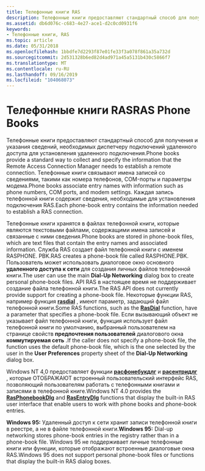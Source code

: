 ```yaml
---
title: Телефонные книги RAS
description: Телефонные книги предоставляют стандартный способ для получения и указания сведений, необходимых диспетчеру подключений удаленного доступа для установления удаленного подключения.
ms.assetid: db6d076c-c683-4e27-ace1-d2c0cd0931f6
keywords:
- Телефонные книги, RAS
ms.topic: article
ms.date: 05/31/2018
ms.openlocfilehash: 1bbdfe7d2293f87e01fe33f3a078f861a35a732d
ms.sourcegitcommit: 2d531328b6ed82d4ad971a45a5131b430c5866f7
ms.translationtype: MT
ms.contentlocale: ru-RU
ms.lasthandoff: 09/16/2019
ms.locfileid: "104068073"
---
```

# <a name="ras-phone-books"></a><span data-ttu-id="10291-104">Телефонные книги RAS</span><span class="sxs-lookup"><span data-stu-id="10291-104">RAS Phone Books</span></span>

<span data-ttu-id="10291-105">Телефонные книги предоставляют стандартный способ для получения и указания сведений, необходимых диспетчеру подключений удаленного доступа для установления удаленного подключения.</span><span class="sxs-lookup"><span data-stu-id="10291-105">Phone books provide a standard way to collect and specify the information that the Remote Access Connection Manager needs to establish a remote connection.</span></span> <span data-ttu-id="10291-106">Телефонные книги связывают имена записей со сведениями, такими как номера телефонов, COM-порты и параметры модема.</span><span class="sxs-lookup"><span data-stu-id="10291-106">Phone books associate entry names with information such as phone numbers, COM ports, and modem settings.</span></span> <span data-ttu-id="10291-107">Каждая запись телефонной книги содержит сведения, необходимые для установления подключения RAS.</span><span class="sxs-lookup"><span data-stu-id="10291-107">Each phone-book entry contains the information needed to establish a RAS connection.</span></span>

<span data-ttu-id="10291-108">Телефонные книги хранятся в файлах телефонной книги, которые являются текстовыми файлами, содержащими имена записей и связанные с ними сведения.</span><span class="sxs-lookup"><span data-stu-id="10291-108">Phone books are stored in phone-book files, which are text files that contain the entry names and associated information.</span></span> <span data-ttu-id="10291-109">Служба RAS создает файл телефонной книги с именем RASPHONE. PBK.</span><span class="sxs-lookup"><span data-stu-id="10291-109">RAS creates a phone-book file called RASPHONE.PBK.</span></span> <span data-ttu-id="10291-110">Пользователь может использовать диалоговое окно основного **удаленного доступа к сети** для создания личных файлов телефонной книги.</span><span class="sxs-lookup"><span data-stu-id="10291-110">The user can use the main **Dial-Up Networking** dialog box to create personal phone-book files.</span></span> <span data-ttu-id="10291-111">API RAS в настоящее время не поддерживает создание файла телефонной книги.</span><span class="sxs-lookup"><span data-stu-id="10291-111">The RAS API does not currently provide support for creating a phone-book file.</span></span> <span data-ttu-id="10291-112">Некоторые функции RAS, например функция [**rasdial**](/windows/desktop/api/Ras/nf-ras-rasdiala) , имеют параметр, задающий файл телефонной книги.</span><span class="sxs-lookup"><span data-stu-id="10291-112">Some RAS functions, such as the [**RasDial**](/windows/desktop/api/Ras/nf-ras-rasdiala) function, have a parameter that specifies a phone-book file.</span></span> <span data-ttu-id="10291-113">Если вызывающий объект не указывает файл телефонной книги, функция использует файл телефонной книги по умолчанию, выбранный пользователем на странице свойств **предпочтения пользователей** диалогового окна **коммутируемая сеть** .</span><span class="sxs-lookup"><span data-stu-id="10291-113">If the caller does not specify a phone-book file, the function uses the default phone-book file, which is the one selected by the user in the **User Preferences** property sheet of the **Dial-Up Networking** dialog box.</span></span>

<span data-ttu-id="10291-114">Windows NT 4,0 предоставляет функции [**расфонебукдлг**](/windows/desktop/api/Rasdlg/nf-rasdlg-rasphonebookdlga) и [**расентридлг**](/windows/desktop/api/Rasdlg/nf-rasdlg-rasentrydlga) , которые ОТОБРАЖАЮТ встроенный пользовательский интерфейс RAS, позволяющий пользователям работать с телефонными книгами и записями в телефонной книге.</span><span class="sxs-lookup"><span data-stu-id="10291-114">Windows NT 4.0 provides the [**RasPhonebookDlg**](/windows/desktop/api/Rasdlg/nf-rasdlg-rasphonebookdlga) and [**RasEntryDlg**](/windows/desktop/api/Rasdlg/nf-rasdlg-rasentrydlga) functions that display the built-in RAS user interface that enable users to work with phone books and phone-book entries.</span></span>

<span data-ttu-id="10291-115">**Windows 95:** Удаленный доступ к сети хранит записи телефонной книги в реестре, а не в файле телефонной книги.</span><span class="sxs-lookup"><span data-stu-id="10291-115">**Windows 95:** Dial-up networking stores phone-book entries in the registry rather than in a phone-book file.</span></span> <span data-ttu-id="10291-116">Windows 95 не поддерживает личные телефонные книги или функции, которые отображают встроенные диалоговые окна RAS.</span><span class="sxs-lookup"><span data-stu-id="10291-116">Windows 95 does not support personal phone-book files or functions that display the built-in RAS dialog boxes.</span></span>

 

 




